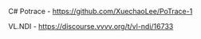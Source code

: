 C# Potrace - https://github.com/XuechaoLee/PoTrace-1

VL.NDI - https://discourse.vvvv.org/t/vl-ndi/16733
